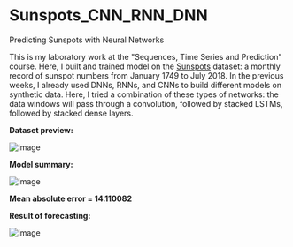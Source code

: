 # Sunspots_CNN_RNN_DNN
Predicting Sunspots with Neural Networks

This is my laboratory work at the "Sequences, Time Series and Prediction" course. Here, I built and trained model on the [Sunspots](https://www.kaggle.com/datasets/robervalt/sunspots) dataset: a monthly record of sunspot numbers from January 1749 to July 2018. In the previous weeks, I already used DNNs, RNNs, and CNNs to build different models on synthetic data. Here, I tried a combination of these types of networks: the data windows will pass through a convolution, followed by stacked LSTMs, followed by stacked dense layers.

**Dataset preview:**

![image](https://github.com/HelenLit/Sunspots_CNN_RNN_DNN/assets/108334668/ddafb809-098c-4838-9e22-36f7a75cc4c4)


**Model summary:**

![image](https://github.com/HelenLit/Sunspots_CNN_RNN_DNN/assets/108334668/9d8b9e95-e82e-4b90-bcd9-6e5447c6b723)

**Mean absolute error = 14.110082**

**Result of forecasting:**

![image](https://github.com/HelenLit/Sunspots_CNN_RNN_DNN/assets/108334668/07e50437-1a6a-44e1-8a3f-5f9b34c08938)
